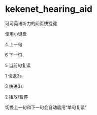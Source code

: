 # kekenet_hearing_aid
可可英语听力的网页快捷键

使用小键盘

4 上一句

6 下一句

5 当前句复读


1 快退3s

3 快进3s

2 播放/暂停


切换上一句和下一句会自动启用“单句复读”

